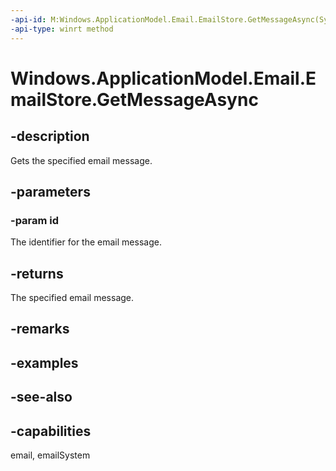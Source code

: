 ```yaml
---
-api-id: M:Windows.ApplicationModel.Email.EmailStore.GetMessageAsync(System.String)
-api-type: winrt method
---
```


<!-- Method syntax
public Windows.Foundation.IAsyncOperation<Windows.ApplicationModel.Email.EmailMessage> GetMessageAsync(System.String id)
-->

# Windows.ApplicationModel.Email.EmailStore.GetMessageAsync

## -description
Gets the specified email message.

## -parameters
### -param id
The identifier for the email message.

## -returns
The specified email message.

## -remarks

## -examples

## -see-also

## -capabilities
email, emailSystem

